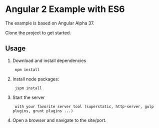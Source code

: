 # Angular 2 Example with ES6

The example is based on Angular Alpha 37.

Clone the project to get started.

## Usage

1. Download and install dependencies

        npm install

2. Install node packages:

        jspm install

3. Start the server

        with your favorite server tool (superstatic, http-server, gulp plugins, grunt plugins ...)

4. Open a browser and navigate to the site/port.
